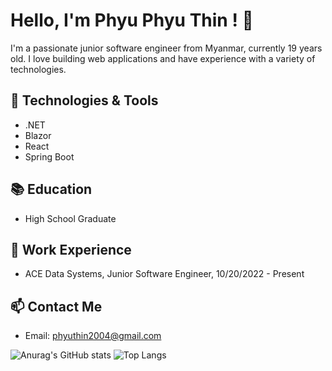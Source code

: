 # Hello, I'm Phyu Phyu Thin ! 👋

I'm a passionate junior software engineer from Myanmar, currently 19 years old. I love building web applications and have experience with a variety of technologies.

## 🔧 Technologies & Tools

- .NET
- Blazor
- React
- Spring Boot

## 📚 Education

- High School Graduate
  
## 💼 Work Experience

- ACE Data Systems, Junior Software Engineer, 10/20/2022 - Present

<!--## 🚀 Projects

- [Project 1 Name](link-to-repository)
  - Description of the project and technologies used.

- [Project 2 Name](link-to-repository)
  - Description of the project and technologies used.-->

<!--## 🏆 Certifications

- [Certification Name](link-to-certification)-->

<!--## 🌐 Personal Website/Blog

Visit my [personal website/blog](link-to-website) to explore more of my projects and articles.-->

## 📫 Contact Me

- Email: phyuthin2004@gmail.com
<!--- LinkedIn: [Your LinkedIn Profile](link-to-LinkedIn)-->

<!--## 🎉 Fun Facts

- One interesting fact about yourself.
- Your hobbies outside of programming.-->



![Anurag's GitHub stats](https://github-readme-stats.vercel.app/api?username=dabria2004&show_icons=true&theme=github_dark)
![Top Langs](https://github-readme-stats.vercel.app/api/top-langs/?username=dabria2004&hide=html,css,scss&layout=compact&theme=github_dark)
<!--![C#](https://img.shields.io/badge/c%23-%23239120.svg?style=for-the-badge&logo=c-sharp&logoColor=white)
![.Net](https://img.shields.io/badge/.NET-5C2D91?style=for-the-badge&logo=.net&logoColor=white)
![Blazor](https://img.shields.io/badge/blazor-5C2D91?style=for-the-badge&logo=blazor&logoColor=white-->
<!--
**dabria2004/dabria2004** is a ✨ _special_ ✨ repository because its `README.md` (this file) appears on your GitHub profile.

Here are some ideas to get you started:

- 🔭 I’m currently working on ...
- 🌱 I’m currently learning ...
- 👯 I’m looking to collaborate on ...
- 🤔 I’m looking for help with ...
- 💬 Ask me about ...
- 📫 How to reach me: ...
- 😄 Pronouns: ...
- ⚡ Fun fact: ...
-->
